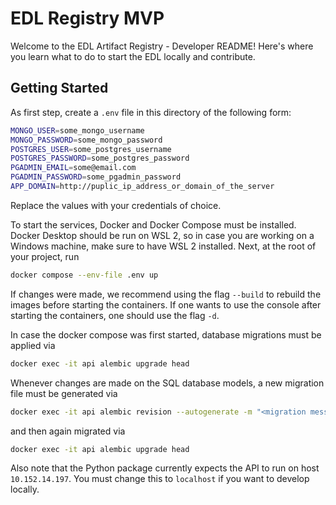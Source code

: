 # EDL Registry MVP

Welcome to the EDL Artifact Registry - Developer README! Here's where you learn what to do to start the EDL locally and contribute.

## Getting Started

As first step, create a `.env` file in this directory of the following form:

```bash
MONGO_USER=some_mongo_username
MONGO_PASSWORD=some_mongo_password
POSTGRES_USER=some_postgres_username
POSTGRES_PASSWORD=some_postgres_password
PGADMIN_EMAIL=some@email.com
PGADMIN_PASSWORD=some_pgadmin_password
APP_DOMAIN=http://puplic_ip_address_or_domain_of_the_server
```

Replace the values with your credentials of choice.

To start the services, Docker and Docker Compose must be installed. Docker Desktop should be run on WSL 2, so in case you are working on a Windows machine, make sure to have WSL 2 installed. Next, at the root of your project, run

```bash
docker compose --env-file .env up
```

If changes were made, we recommend using the flag `--build` to rebuild the images before starting the containers. If one wants to use the console after starting the containers, one should use the flag  `-d`.

In case the docker compose was first started, database migrations must be applied via

```bash
docker exec -it api alembic upgrade head
```

Whenever changes are made on the SQL database models, a new migration file must be generated via

```bash
docker exec -it api alembic revision --autogenerate -m "<migration message>"
```

and then again migrated via

```bash
docker exec -it api alembic upgrade head
```

Also note that the Python package currently expects the API to run on host `10.152.14.197`. You must change this to `localhost` if you want to develop locally.